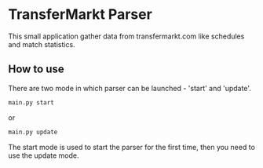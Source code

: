 # TransferMarkt Parser
This small application gather data from transfermarkt.com like schedules and match statistics.

## How to use
There are two mode in which parser can be launched - 'start' and 'update'.
```bash
main.py start
```
or
```bash
main.py update
```
The start mode is used to start the parser for the first time, then you need to use the update mode.
